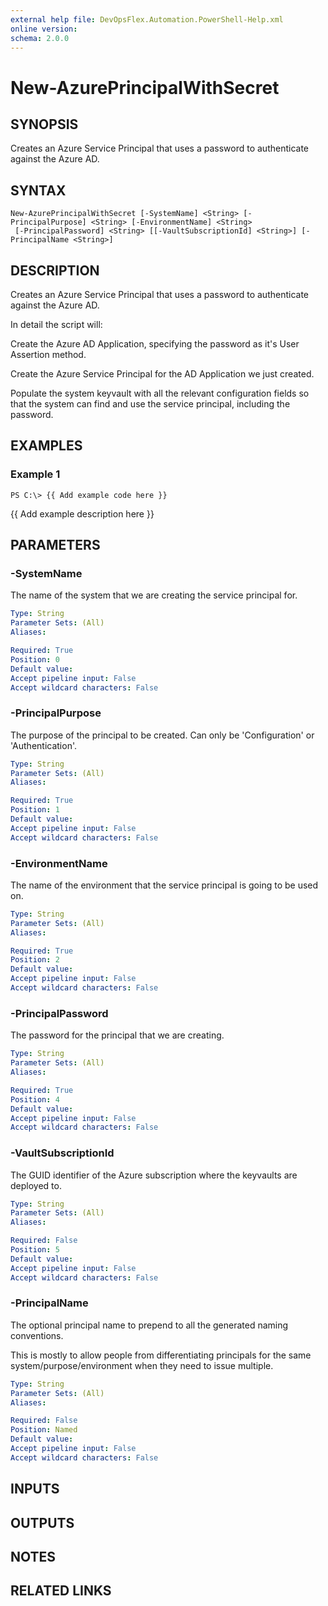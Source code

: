 ```yaml
---
external help file: DevOpsFlex.Automation.PowerShell-Help.xml
online version: 
schema: 2.0.0
---
```


# New-AzurePrincipalWithSecret
## SYNOPSIS
Creates an Azure Service Principal that uses a password to authenticate against the Azure AD.

## SYNTAX

```
New-AzurePrincipalWithSecret [-SystemName] <String> [-PrincipalPurpose] <String> [-EnvironmentName] <String>
 [-PrincipalPassword] <String> [[-VaultSubscriptionId] <String>] [-PrincipalName <String>]
```

## DESCRIPTION
Creates an Azure Service Principal that uses a password to authenticate against the Azure AD.

In detail the script will:

Create the Azure AD Application, specifying the password as it's User Assertion method.

Create the Azure Service Principal for the AD Application we just created.

Populate the system keyvault with all the relevant configuration fields so that the system can find and use the service principal, including the password.

## EXAMPLES

### Example 1
```
PS C:\> {{ Add example code here }}
```

{{ Add example description here }}

## PARAMETERS

### -SystemName
The name of the system that we are creating the service principal for.

```yaml
Type: String
Parameter Sets: (All)
Aliases: 

Required: True
Position: 0
Default value: 
Accept pipeline input: False
Accept wildcard characters: False
```

### -PrincipalPurpose
The purpose of the principal to be created.
Can only be 'Configuration' or 'Authentication'.

```yaml
Type: String
Parameter Sets: (All)
Aliases: 

Required: True
Position: 1
Default value: 
Accept pipeline input: False
Accept wildcard characters: False
```

### -EnvironmentName
The name of the environment that the service principal is going to be used on.

```yaml
Type: String
Parameter Sets: (All)
Aliases: 

Required: True
Position: 2
Default value: 
Accept pipeline input: False
Accept wildcard characters: False
```

### -PrincipalPassword
The password for the principal that we are creating.

```yaml
Type: String
Parameter Sets: (All)
Aliases: 

Required: True
Position: 4
Default value: 
Accept pipeline input: False
Accept wildcard characters: False
```

### -VaultSubscriptionId
The GUID identifier of the Azure subscription where the keyvaults are deployed to.

```yaml
Type: String
Parameter Sets: (All)
Aliases: 

Required: False
Position: 5
Default value: 
Accept pipeline input: False
Accept wildcard characters: False
```

### -PrincipalName
The optional principal name to prepend to all the generated naming conventions.

This is mostly to allow people from differentiating principals for the same system/purpose/environment when they need to issue multiple.

```yaml
Type: String
Parameter Sets: (All)
Aliases: 

Required: False
Position: Named
Default value: 
Accept pipeline input: False
Accept wildcard characters: False
```

## INPUTS

## OUTPUTS

## NOTES

## RELATED LINKS

